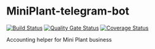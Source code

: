 # MiniPlant-telegram-bot

[![Build Status](https://app.travis-ci.com/RostyslavStepanchuk/MiniPlant-telegram-bot.svg?branch=main)](https://app.travis-ci.com/RostyslavStepanchuk/MiniPlant-telegram-bot) [![Quality Gate Status](https://sonarcloud.io/api/project_badges/measure?project=RostyslavStepanchuk_MiniPlant-telegram-bot&metric=alert_status)](https://sonarcloud.io/dashboard?id=RostyslavStepanchuk_MiniPlant-telegram-bot) [![Coverage Status](https://coveralls.io/repos/github/RostyslavStepanchuk/MiniPlant-telegram-bot/badge.svg?branch=main)](https://coveralls.io/github/RostyslavStepanchuk/MiniPlant-telegram-bot?branch=main)

Accounting helper for Mini Plant business